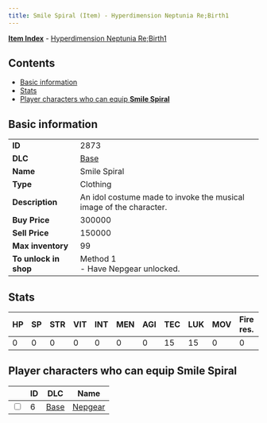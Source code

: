 ```yaml
---
title: Smile Spiral (Item) - Hyperdimension Neptunia Re;Birth1
---
```


[**Item Index**](/neptunia/rb1/item/index.html) - [Hyperdimension Neptunia Re;Birth1](/neptunia/rb1)

## Contents

- [Basic information](#basic-information)
- [Stats](#stats)
- [Player characters who can equip **Smile Spiral**](#player-characters-who-can-equip-smile-spiral)

## Basic information

|   |   |
| -- | -- |
| **ID** | 2873 |
| **DLC** | [Base](/neptunia/rb1/dlc/1-base.html) |
| **Name** | Smile Spiral |
| **Type** | Clothing |
| **Description** | An idol costume made to invoke the musical image of the character. |
| **Buy Price** | 300000 |
| **Sell Price** | 150000 |
| **Max inventory** | 99 |
| **To unlock in shop** | Method 1<br />- Have Nepgear unlocked. |


## Stats

| HP | SP | STR | VIT | INT | MEN | AGI | TEC | LUK | MOV | Fire res. | Ice res. | Wind res. | Lightning res. |
| -- | -- | --- | --- | --- | --- | --- | --- | --- | --- | --------- | -------- | --------- | -------------- |
| 0 | 0 | 0 | 0 | 0 | 0 | 0 | 15 | 15 | 0 | 0 | 0 | 0 | 0 |


## Player characters who can equip **Smile Spiral**

|    | ID | DLC | Name |
| -- | -- | --- | ---- |
| <input type="checkbox" id="rb1-player-1-6" class="trackbox" /> | 6 | [Base](/neptunia/rb1/dlc/1-base.html) | [Nepgear](/neptunia/rb1/player/1-6-nepgear.html) |
